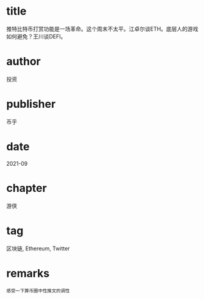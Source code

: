 # title
推特比特币打赏功能是一场革命。这个周末不太平。江卓尔谈ETH。底层人的游戏如何避免？王川谈DEFI。

# author
投资

# publisher
币乎

# date
2021-09

# chapter
游侠

# tag
区块链, Ethereum, Twitter

# remarks
`感受一下算币圈中性推文的调性`
